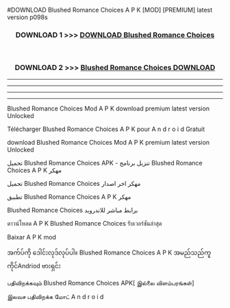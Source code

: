 #DOWNLOAD Blushed Romance Choices  A P K [MOD] [PREMIUM] latest version p098s



<div align="center">

<h3>DOWNLOAD 1 >>> <a href="https://teeasianyam.web.app?sq=Blushed Romance Choices ">DOWNLOAD Blushed Romance Choices  </a></h3><br>

<h3>DOWNLOAD 2 >>> <a href="https://teeasianyam.web.app?sq=Blushed Romance Choices  ">Blushed Romance Choices   DOWNLOAD </a></h3>

</div>


----------------------------------------------------------

----------------------------------------------------------

----------------------------------------------------------

----------------------------------------------------------


Blushed Romance Choices   Mod A P K download premium latest version Unlocked

Télécharger Blushed Romance Choices   A P K pour A n d r o i d Gratuit

download Blushed Romance Choices   Mod A P K premium latest version Unlocked

تحميل Blushed Romance Choices   APK - تنزيل برنامج Blushed Romance Choices   A P K مهكر

تحميل Blushed Romance Choices   مهكر اخر اصدار

تطبيق Blushed Romance Choices   A P K مهكر

Blushed Romance Choices   برابط مباشر للاندرويد

ดาวน์โหลด A P K Blushed Romance Choices   รับเวอร์ชันล่าสุด

Baixar A P K mod

အက်ပ်ကို ဒေါင်းလုဒ်လုပ်ပါ။ Blushed Romance Choices   A P K အမည်သည်ကူကိုင်Andriod ဗားရှင်း

பதிவிறக்கவும் Blushed Romance Choices   APK[ இல்லை விளம்பரங்கள்] 
 
இலவச பதிவிறக்க மோட் A n d r o i d



